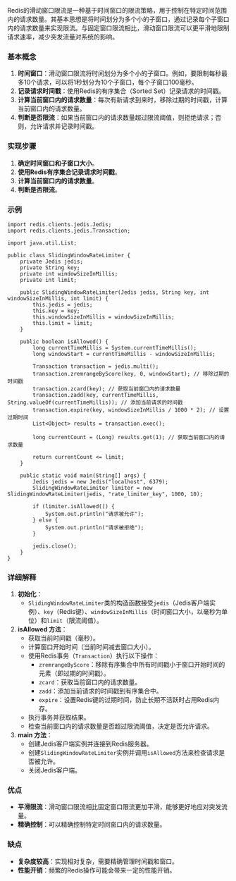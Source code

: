 Redis的滑动窗口限流是一种基于时间窗口的限流策略，用于控制在特定时间范围内的请求数量。其基本思想是将时间划分为多个小的子窗口，通过记录每个子窗口内的请求数量来实现限流。与固定窗口限流相比，滑动窗口限流可以更平滑地限制请求速率，减少突发流量对系统的影响。
### 基本概念

1. **时间窗口**：滑动窗口限流将时间划分为多个小的子窗口。例如，要限制每秒最多10个请求，可以将1秒划分为10个子窗口，每个子窗口100毫秒。
2. **记录请求时间戳**：使用Redis的有序集合（Sorted Set）记录请求的时间戳。
3. **计算当前窗口内的请求数量**：每次有新请求到来时，移除过期的时间戳，计算当前窗口内的请求数量。
4. **判断是否限流**：如果当前窗口内的请求数量超过限流阈值，则拒绝请求；否则，允许请求并记录时间戳。
### 实现步骤

1. **确定时间窗口和子窗口大小**。
2. **使用Redis有序集合记录请求时间戳**。
3. **计算当前窗口内的请求数量**。
4. **判断是否限流**。
### 示例
```
import redis.clients.jedis.Jedis;
import redis.clients.jedis.Transaction;

import java.util.List;

public class SlidingWindowRateLimiter {
    private Jedis jedis;
    private String key;
    private int windowSizeInMillis;
    private int limit;

    public SlidingWindowRateLimiter(Jedis jedis, String key, int windowSizeInMillis, int limit) {
        this.jedis = jedis;
        this.key = key;
        this.windowSizeInMillis = windowSizeInMillis;
        this.limit = limit;
    }

    public boolean isAllowed() {
        long currentTimeMillis = System.currentTimeMillis();
        long windowStart = currentTimeMillis - windowSizeInMillis;

        Transaction transaction = jedis.multi();
        transaction.zremrangeByScore(key, 0, windowStart); // 移除过期的时间戳
        transaction.zcard(key); // 获取当前窗口内的请求数量
        transaction.zadd(key, currentTimeMillis, String.valueOf(currentTimeMillis)); // 添加当前请求的时间戳
        transaction.expire(key, windowSizeInMillis / 1000 * 2); // 设置过期时间
        List<Object> results = transaction.exec();

        long currentCount = (Long) results.get(1); // 获取当前窗口内的请求数量

        return currentCount <= limit;
    }

    public static void main(String[] args) {
        Jedis jedis = new Jedis("localhost", 6379);
        SlidingWindowRateLimiter limiter = new SlidingWindowRateLimiter(jedis, "rate_limiter_key", 1000, 10);

        if (limiter.isAllowed()) {
            System.out.println("请求被允许");
        } else {
            System.out.println("请求被拒绝");
        }

        jedis.close();
    }
}
```
### 详细解释

1. **初始化**：
   - `SlidingWindowRateLimiter`类的构造函数接受`jedis`（Jedis客户端实例）、`key`（Redis键）、`windowSizeInMillis`（时间窗口大小，以毫秒为单位）和`limit`（限流阈值）。
2. **isAllowed 方法**：
   - 获取当前时间戳（毫秒）。
   - 计算窗口开始时间（当前时间减去窗口大小）。
   - 使用Redis事务（`Transaction`）执行以下操作：
      - `zremrangeByScore`：移除有序集合中所有时间戳小于窗口开始时间的元素（即过期的时间戳）。
      - `zcard`：获取当前窗口内的请求数量。
      - `zadd`：添加当前请求的时间戳到有序集合中。
      - `expire`：设置Redis键的过期时间，防止长期不活跃时占用Redis内存。
   - 执行事务并获取结果。
   - 检查当前窗口内的请求数量是否超过限流阈值，决定是否允许请求。
3. **main 方法**：
   - 创建Jedis客户端实例并连接到Redis服务器。
   - 创建`SlidingWindowRateLimiter`实例并调用`isAllowed`方法来检查请求是否被允许。
   - 关闭Jedis客户端。
### 优点

- **平滑限流**：滑动窗口限流相比固定窗口限流更加平滑，能够更好地应对突发流量。
- **精确控制**：可以精确控制特定时间窗口内的请求数量。
### 缺点

- **复杂度较高**：实现相对复杂，需要精确管理时间戳和窗口。
- **性能开销**：频繁的Redis操作可能会带来一定的性能开销。
